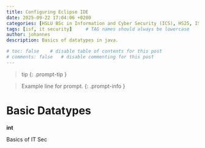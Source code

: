 ```yaml
---
title: Configuring Eclipse IDE
date: 2025-09-22 17:04:06 +0200
categories: [HSLU BSc in Information and Cyber Security (ICS), HS25, ISF]
tags: [isf, it security]     # TAG names should always be lowercase
author: johannes
description: Basics of datatypes in java.

# toc: false    # disable table of contents for this post
# comments: false   # disable commenting for this post
---
```


> tip
{: .prompt-tip }

> Example line for prompt.
{: .prompt-info }

# Basic Datatypes

**int**

Basics of IT Sec